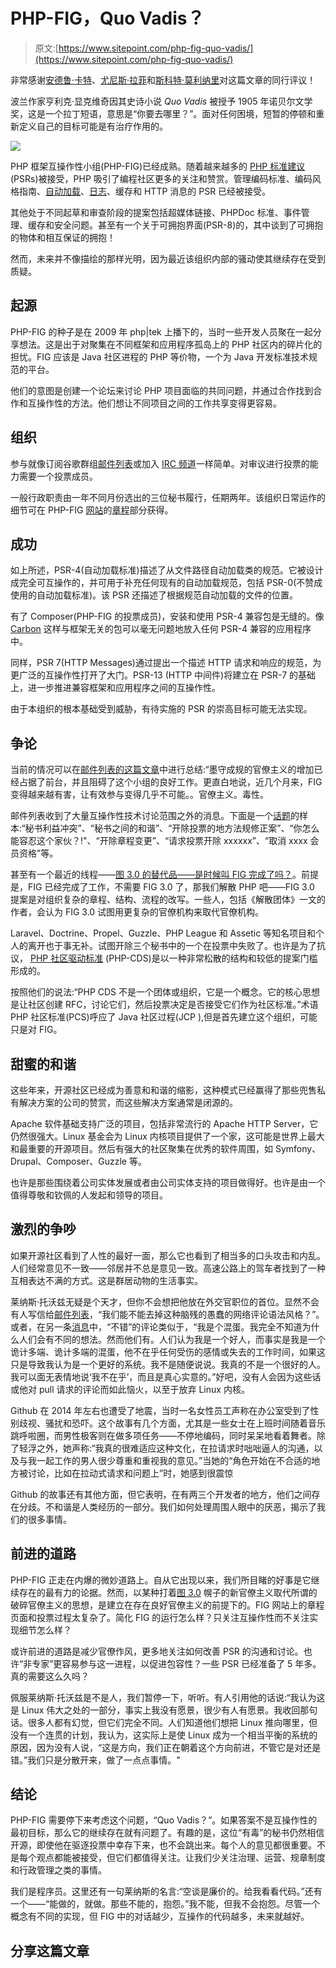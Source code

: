 # PHP-FIG，Quo Vadis？

> 原文:[https://www.sitepoint.com/php-fig-quo-vadis/](https://www.sitepoint.com/php-fig-quo-vadis/)

非常感谢[安德鲁·卡特](https://www.sitepoint.com/author/andrewcarter/)、[尤尼斯·拉菲](https://www.sitepoint.com/author/yrafie/)和[斯科特·莫利纳里](https://www.sitepoint.com/author/smolinari/)对这篇文章的同行评议！

波兰作家亨利克·显克维奇因其史诗小说 *Quo Vadis* 被授予 1905 年诺贝尔文学奖，这是一个拉丁短语，意思是“你要去哪里？”。面对任何困境，短暂的停顿和重新定义自己的目标可能是有治疗作用的。

![](../Images/b48ed8145e7f9c5c6b623dcc0f665eaa.png)

PHP 框架互操作性小组(PHP-FIG)已经成熟。随着越来越多的 [PHP 标准建议](http://www.php-fig.org/psr/) (PSRs)被接受，PHP 吸引了编程社区更多的关注和赞赏。管理编码标准、编码风格指南、[自动加载](https://www.sitepoint.com/battle-autoloaders-psr-0-vs-psr-4/)、[日志](https://www.sitepoint.com/logging-with-psr-3-to-improve-reusability/)、缓存和 HTTP 消息的 PSR 已经被接受。

其他处于不同起草和审查阶段的提案包括超媒体链接、PHPDoc 标准、事件管理、缓存和安全问题。甚至有一个关于可拥抱界面(PSR-8)的，其中谈到了可拥抱的物体和相互保证的拥抱！

然而，未来并不像描绘的那样光明，因为最近该组织内部的骚动使其继续存在受到质疑。

## 起源

PHP-FIG 的种子是在 2009 年 php|tek 上播下的，当时一些开发人员聚在一起分享想法。这是出于对聚集在不同框架和应用程序孤岛上的 PHP 社区内的碎片化的担忧。FIG 应该是 Java 社区进程的 PHP 等价物，一个为 Java 开发标准技术规范的平台。

他们的意图是创建一个论坛来讨论 PHP 项目面临的共同问题，并通过合作找到合作和互操作性的方法。他们想让不同项目之间的工作共享变得更容易。

## 组织

参与就像订阅谷歌群组[邮件列表](https://groups.google.com/forum/#!forum/php-fig)或加入 [IRC 频道](http://www.php-fig.org/irc/)一样简单。对审议进行投票的能力需要一个投票成员。

一般行政职责由一年不同月份选出的三位秘书履行，任期两年。该组织日常运作的细节可在 PHP-FIG [网站](http://www.php-fig.org)的[章程](http://www.php-fig.org/bylaws/)部分获得。

## 成功

如上所述，PSR-4(自动加载标准)描述了从文件路径自动加载类的规范。它被设计成完全可互操作的，并可用于补充任何现有的自动加载规范，包括 PSR-0(不赞成使用的自动加载标准)。该 PSR 还描述了根据规范自动加载的文件的位置。

有了 Composer(PHP-FIG 的投票成员)，安装和使用 PSR-4 兼容包是无缝的。像 [Carbon](https://www.sitepoint.com/suggesting-carbon-with-composer-date-and-time-the-right-way/) 这样与框架无关的包可以毫无问题地放入任何 PSR-4 兼容的应用程序中。

同样，PSR 7(HTTP Messages)通过提出一个描述 HTTP 请求和响应的规范，为更广泛的互操作性打开了大门。PSR-13 (HTTP 中间件)将建立在 PSR-7 的基础上，进一步推进兼容框架和应用程序之间的互操作性。

由于本组织的根本基础受到威胁，有待实施的 PSR 的崇高目标可能无法实现。

## 争论

当前的情况可以在[邮件列表的这篇文章](https://groups.google.com/forum/#!msg/php-fig/2_bSl2FQnA0/KoOYdVoOCQAJ)中进行总结:“墨守成规的官僚主义的增加已经占据了前台，并且阻碍了这个小组的良好工作。更直白地说，近几个月来，FIG 变得越来越有害，让有效参与变得几乎不可能。。官僚主义。毒性。

邮件列表收到了大量互操作性技术讨论范围之外的消息。下面是一个[话题](https://groups.google.com/forum/#!forum/php-fig)的样本:“秘书利益冲突”、“秘书之间的和谐”、“开除投票的地方法规修正案”、“你怎么能容忍这个家伙？!"、“开除章程变更”、“请求投票开除 xxxxxx”、“取消 xxxx 会员资格”等。

甚至有一个最近的线程——[图 3.0 的替代品——是时候叫 FIG 完成了吗？](https://groups.google.com/forum/#!topic/php-fig/KJJsghdSCYI)。前提是，FIG 已经完成了工作，不需要 FIG 3.0 了，那我们解散 PHP 吧——FIG 3.0 提案是对组织复杂的章程、结构、流程的改写。一些人，包括《解散团体》一文的作者，会认为 FIG 3.0 试图用更复杂的官僚机构来取代官僚机构。

Laravel、Doctrine、Propel、Guzzle、PHP League 和 Assetic 等知名项目和个人的离开也于事无补。试图开除三个秘书中的一个在投票中失败了。也许是为了抗议， [PHP 社区驱动标准](https://github.com/php-cds/php-cds) (PHP-CDS)是以一种非常松散的结构和较低的提案门槛形成的。

按照他们的说法:“PHP CDS 不是一个团体或组织，它是一个概念。它的核心思想是让社区创建 RFC，讨论它们，然后投票决定是否接受它们作为社区标准。”术语 PHP 社区标准(PCS)呼应了 Java 社区过程(JCP ),但是首先建立这个组织，可能只是对 FIG。

## 甜蜜的和谐

这些年来，开源社区已经成为善意和和谐的缩影，这种模式已经赢得了那些兜售私有解决方案的公司的赞赏，而这些解决方案通常是闭源的。

Apache 软件基础支持广泛的项目，包括非常流行的 Apache HTTP Server，它仍然很强大。Linux 基金会为 Linux 内核项目提供了一个家，这可能是世界上最大和最重要的开源项目。然后有强大的社区聚集在优秀的软件周围，如 Symfony、Drupal、Composer、Guzzle 等。

也许是那些围绕着公司实体发展或者由公司实体支持的项目做得好。也许是由一个值得尊敬和钦佩的人发起和领导的项目。

## 激烈的争吵

如果开源社区看到了人性的最好一面，那么它也看到了相当多的口头攻击和内乱。人们经常意见不一致——邻居并不总是意见一致。高速公路上的驾车者找到了一种互相表达不满的方式。这是群居动物的生活事实。

莱纳斯·托沃兹无疑是个天才，但你不会想把他放在外交官职位的首位。显然不会有人写信给[邮件列表](http://lkml.iu.edu/hypermail/linux/kernel/1607.1/00627.html)，“我们能不能去掉这种脑残的愚蠢的网络评论语法风格？”。或者，在另一条[消息](http://static.lwn.net/2000/0914/a/lt-debugger.php3)中，“不错”的评论类似于，“我是个混蛋。我完全不知道为什么人们会有不同的想法。然而他们有。人们认为我是一个好人，而事实是我是一个诡计多端、诡计多端的混蛋，他不在乎任何受伤的感情或失去的工作时间，如果这只是导致我认为是一个更好的系统。我不是随便说说。我真的不是一个很好的人。我可以面无表情地说‘我不在乎’，而且是真心实意的。”好吧，没有人会因为这些话或他对 pull 请求的评论而如此恼火，以至于放弃 Linux 内核。

Github 在 2014 年左右也遭受了地震，当时一名女性员工声称在办公室受到了性别歧视、骚扰和恐吓。这个故事有几个方面，尤其是一些女士在上班时间随着音乐跳呼啦圈，而男性极客则在做多项任务——不停地编码，同时呆呆地看着舞者。除了轻浮之外，她声称:“我真的很难适应这种文化，在拉请求时咄咄逼人的沟通，以及与我一起工作的男人很少尊重和重视我的意见。”当她的“角色开始在不合适的地方被讨论，比如在拉动式请求和问题上”时，她感到很震惊

Github 的故事还有其他方面，但它表明，在有两三个开发者的地方，他们之间存在分歧。不和谐是人类经历的一部分。我们如何处理周围人眼中的厌恶，揭示了我们的很多事情。

## 前进的道路

PHP-FIG 正走在内爆的微妙道路上。自从它出现以来，我们所目睹的好事是它继续存在的最有力的论据。然而，以某种打着[图 3.0](https://medium.com/@michaelcullumuk/fig-3-0-91dbfd21c93b#.ajrnf3a6q) 幌子的新官僚主义取代所谓的破碎官僚主义的思想，是建立在存在良好官僚主义的前提下的。FIG 网站上的章程页面和投票过程太复杂了。简化 FIG 的运行怎么样？只关注互操作性而不关注实现细节怎么样？

或许前进的道路是减少官僚作风，更多地关注如何改善 PSR 的沟通和讨论。也许“非专家”更容易参与这一进程，以促进包容性？一些 PSR 已经准备了 5 年多。真的需要这么久吗？

佩服莱纳斯·托沃兹是不是人，我们暂停一下，听听。有人引用他的话说:“我认为这是 Linux 伟大之处的一部分，事实上我没有愿景，很少有人有愿景。我收回那句话。很多人都有幻觉，但它们完全不同。人们知道他们想把 Linux 推向哪里，但没有一个连贯的计划，我认为，这实际上是使 Linux 成为一个相当平衡的系统的原因，因为没有人说，“这是方向，我们正在朝着这个方向前进，不管它是对还是错。”我们只是分散开来，做了一点点事情。"

## 结论

PHP-FIG 需要停下来考虑这个问题，“Quo Vadis？”。如果答案不是互操作性的最初目标，那么它的继续存在就有问题了。有趣的是，这位“有毒”的秘书仍然相信开源，即使他在驱逐投票中幸存下来，也不会跳出来。每个人的意见都很重要。不是每个观点都能被接受，但它们都值得关注。让我们少关注治理、运营、规章制度和行政管理之类的事情。

我们是程序员。这里还有一句莱纳斯的名言:“空谈是廉价的。给我看看代码。”还有一个——“能做的，就做。那些不能的，抱怨。”我不能，但我不会抱怨。尽管一个概念有不同的实现，但 FIG 中的对话越少，互操作的代码越多，未来就越好。

## 分享这篇文章